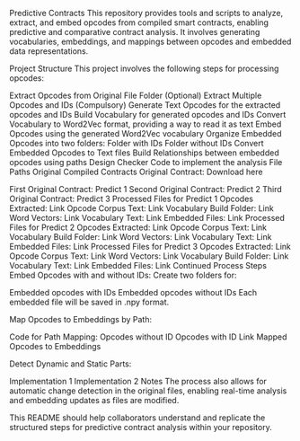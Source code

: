 Predictive Contracts
This repository provides tools and scripts to analyze, extract, and embed opcodes from compiled smart contracts, enabling predictive and comparative contract analysis. It involves generating vocabularies, embeddings, and mappings between opcodes and embedded data representations.

Project Structure
This project involves the following steps for processing opcodes:

Extract Opcodes from Original File Folder (Optional)
Extract Multiple Opcodes and IDs (Compulsory)
Generate Text Opcodes for the extracted opcodes and IDs
Build Vocabulary for generated opcodes and IDs
Convert Vocabulary to Word2Vec format, providing a way to read it as text
Embed Opcodes using the generated Word2Vec vocabulary
Organize Embedded Opcodes into two folders:
Folder with IDs
Folder without IDs
Convert Embedded Opcodes to Text files
Build Relationships between embedded opcodes using paths
Design Checker Code to implement the analysis
File Paths
Original Compiled Contracts
Original Contract: Download here

First Original Contract: Predict 1
Second Original Contract: Predict 2
Third Original Contract: Predict 3
Processed Files for Predict 1
Opcodes Extracted: Link
Opcode Corpus Text: Link
Vocabulary Build Folder: Link
Word Vectors: Link
Vocabulary Text: Link
Embedded Files: Link
Processed Files for Predict 2
Opcodes Extracted: Link
Opcode Corpus Text: Link
Vocabulary Build Folder: Link
Word Vectors: Link
Vocabulary Text: Link
Embedded Files: Link
Processed Files for Predict 3
Opcodes Extracted: Link
Opcode Corpus Text: Link
Word Vectors: Link
Vocabulary Build Folder: Link
Vocabulary Text: Link
Embedded Files: Link
Continued Process Steps
Embed Opcodes with and without IDs: Create two folders for:

Embedded opcodes with IDs
Embedded opcodes without IDs
Each embedded file will be saved in .npy format.

Map Opcodes to Embeddings by Path:

Code for Path Mapping:
Opcodes without ID
Opcodes with ID
Link Mapped Opcodes to Embeddings

Detect Dynamic and Static Parts:

Implementation 1
Implementation 2
Notes
The process also allows for automatic change detection in the original files, enabling real-time analysis and embedding updates as files are modified.

This README should help collaborators understand and replicate the structured steps for predictive contract analysis within your repository.
